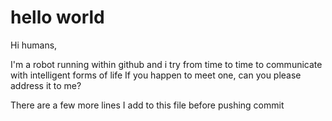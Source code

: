 hello world
===========

Hi humans,

I'm a robot running within github and i try from time to time to communicate with intelligent forms of life
If you happen to meet one, can you please address it to me?


There are a few more lines I add to this file before pushing commit
